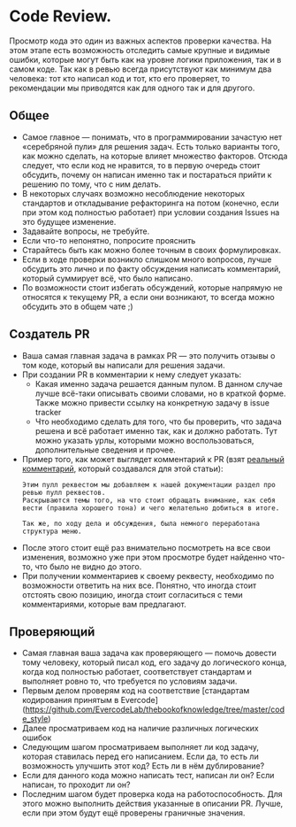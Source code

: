 # Code Review.
Просмотр кода это один из важных аспектов проверки качества. На этом этапе есть возможность отследить самые крупные и видимые ошибки, которые могут быть как на уровне логики приложения, так и в самом коде. Так как в ревью всегда присутствуют как минимум два человека: тот кто написал код и тот, кто его проверяет, то рекомендации мы приводятся как для одного так и для другого.

## Общее
* Самое главное — понимать, что в программировании зачастую нет «серебряной пули» для решения задач. Есть только варианты того, как можно сделать, на которые влияет множество факторов. Отсюда следует, что если код не нравится, то в первую очередь стоит обсудить, почему он написан именно так и постараться прийти к решению по тому, что с ним делать.
* В некоторых случаях возможно несоблюдение некоторых стандартов и откладывание рефакторинга на потом (конечно, если при этом код полностью работает) при условии создания Issues на это будущее изменение.
* Задавайте вопросы, не требуйте.
* Если что-то непонятно, попросите прояснить
* Старайтесь быть как можно более точным в своих формулировках.
* Если в ходе проверки возникло слишком много вопросов, лучше обсудить это лично и по факту обсуждения написать комментарий, который суммирует всё, что было написано.
* По возможности стоит избегать обсуждений, которые напрямую не относятся к текущему PR, а если они возникают, то всегда можно обсудить это в общем чате ;)

## Создатель PR
* Ваша самая главная задача в рамках PR — это получить отзывы о том коде, который вы написали для решения задачи.
* При создании PR в комментарии к нему следует указать:
    * Какая именно задача решается данным пулом. В данном случае лучше всё-таки описывать своими словами, но в краткой форме. Также можно привести ссылку на конкретную задачу в issue tracker
    * Что необходимо сделать для того, что бы проверить, что задача решена и всё работает именно так, как и должно работать. Тут можно указать урлы, которыми можно воспользоваться, дополнительные сведения и прочее.
* Пример того, как может выглядет комментарий к PR (взят [реальный комментарий](https://github.com/EvercodeLab/thebookofknowledge/pull/20), который создавался для этой статьи):
    ```
    Этим пулл реквестом мы добавляем к нашей документации раздел про ревью пулл реквестов.
    Раскрываются темы того, на что стоит обращать внимание, как себя вести (правила хорошего тона) и чего желательно добиться в итоге.

    Так же, по ходу дела и обсуждения, была немного переработана структура меню.
    ```
* После этого стоит ещё раз внимательно посмотреть на все свои изменения, возможно уже при этом просмотре будет найденно что-то, что было не видно до этого.
* При получении комментариев к своему реквесту, необходимо по возможности ответить на них все. Понятно, что иногда стоит отстоять свою позицию, иногда стоит согласиться с теми комментариями, которые вам предлагают.

## Проверяющий
* Самая главная ваша задача как проверяющего — помочь довести тому человеку, который писал код, его задачу до логического конца, когда код полностью работает, соответствует стандартам и выполняет ровно то, что требуется по условиям задачи.
* Первым делом проверям код на соответствие [стандартам кодирования принятым в Evercode] (https://github.com/EvercodeLab/thebookofknowledge/tree/master/code_style)
* Далее просматриваем код на наличие различных логических ошибок
* Следующим шагом просматриваем выполняет ли код задачу, которая ставилась перед его написанием. Если да, то есть ли возможность улучшить этот код? Есть ли в нём дублирование?
* Если для данного кода можно написать тест, написан ли он? Если написан, то проходит ли он?
* Последним шагом будет проверка кода на работоспособность. Для этого можно выполнить действия указанные в описании PR. Лучше, если при этом будут ещё проверены граничные значения.
